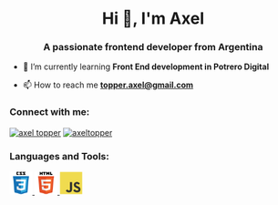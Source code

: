<h1 align="center">Hi 👋, I'm Axel</h1>
<h3 align="center">A passionate frontend developer from Argentina</h3>

- 🌱 I’m currently learning **Front End development in Potrero Digital**

- 📫 How to reach me **topper.axel@gmail.com**

<h3 align="left">Connect with me:</h3>
<p align="left">
<a href="https://fb.com/axel.topper" target="blank"><img align="center" src="https://raw.githubusercontent.com/rahuldkjain/github-profile-readme-generator/master/src/images/icons/Social/facebook.svg" alt="axel topper" height="30" width="40" /></a>
  <a href="https://instagram.com/axeltopper" target="blank"><img align="center" src="https://raw.githubusercontent.com/rahuldkjain/github-profile-readme-generator/master/src/images/icons/Social/instagram.svg" alt="axeltopper" height="30" width="40" /></a>

  
</p>

<h3 align="left">Languages and Tools:</h3>
<p align="left"> <a href="https://www.w3schools.com/css/" target="_blank"> <img src="https://raw.githubusercontent.com/devicons/devicon/master/icons/css3/css3-original-wordmark.svg" alt="css3" width="40" height="40"/> </a> <a href="https://www.w3.org/html/" target="_blank"> <img src="https://raw.githubusercontent.com/devicons/devicon/master/icons/html5/html5-original-wordmark.svg" alt="html5" width="40" height="40"/> </a> <a href="https://developer.mozilla.org/en-US/docs/Web/JavaScript" target="_blank"> <img src="https://raw.githubusercontent.com/devicons/devicon/master/icons/javascript/javascript-original.svg" alt="javascript" width="40" height="40"/> </a> </p>

